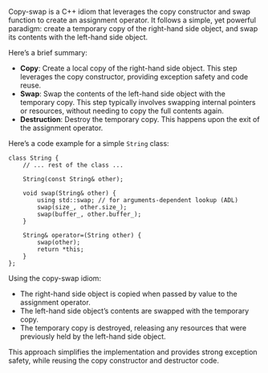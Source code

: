 Copy-swap is a C++ idiom that leverages the copy constructor and swap function to create an assignment operator. It follows a simple, yet powerful paradigm: create a temporary copy of the right-hand side object, and swap its contents with the left-hand side object.

Here’s a brief summary:

- **Copy**: Create a local copy of the right-hand side object. This step leverages the copy constructor, providing exception safety and code reuse.
- **Swap**: Swap the contents of the left-hand side object with the temporary copy. This step typically involves swapping internal pointers or resources, without needing to copy the full contents again.
- **Destruction**: Destroy the temporary copy. This happens upon the exit of the assignment operator.

Here’s a code example for a simple `String` class:

```
class String {
    // ... rest of the class ...

    String(const String& other);
    
    void swap(String& other) {
        using std::swap; // for arguments-dependent lookup (ADL)
        swap(size_, other.size_);
        swap(buffer_, other.buffer_);
    }

    String& operator=(String other) {
        swap(other);
        return *this;
    }
};
```

Using the copy-swap idiom:

- The right-hand side object is copied when passed by value to the assignment operator.
- The left-hand side object’s contents are swapped with the temporary copy.
- The temporary copy is destroyed, releasing any resources that were previously held by the left-hand side object.

This approach simplifies the implementation and provides strong exception safety, while reusing the copy constructor and destructor code.